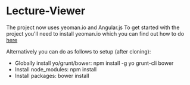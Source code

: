 Lecture-Viewer
==============
The project now uses yeoman.io and Angular.js
To get started with the project you'll need to install yeoman.io which you can find out how to do [here](http://yeoman.io/gettingstarted.html)

Alternatively you can do as follows to setup (after cloning):
* Globally install yo/grunt/bower: npm install -g yo grunt-cli bower
* Install node_modules: npm install
* Install packages: bower install

